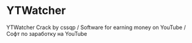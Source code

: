 # YTWatcher
YTWatcher Crack by cssqp / Software for earning money on YouTube / Софт по заработку на YouTube
